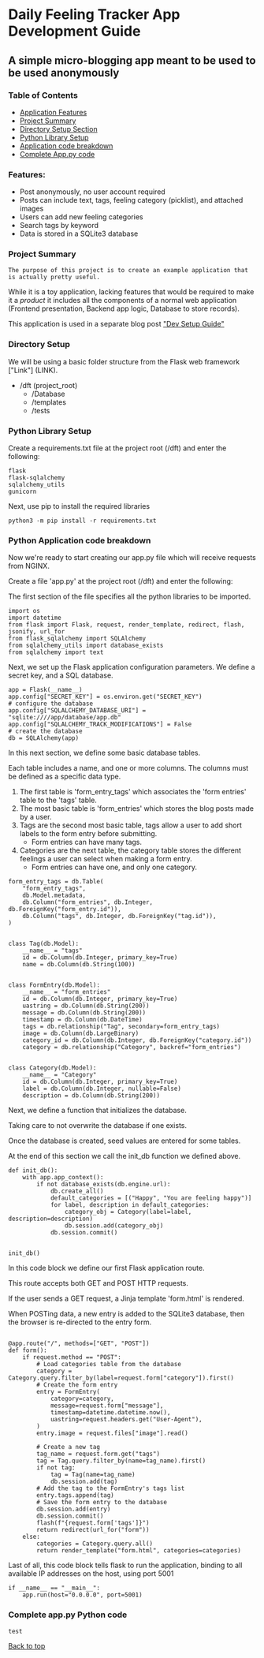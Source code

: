 # Daily Feeling Tracker App Development Guide #

## A simple micro-blogging app meant to be used to be used anonymously ##

### Table of Contents ###

- [Application Features](#features)
- [Project Summary](#project-summary)
- [Directory Setup Section](#directory-setup)
- [Python Library Setup](#python-library-setup)
- [Application code breakdown](#python-application-code-breakdown)
- [Complete App.py code](#complete-apppy-python-code)

### Features: ###
  - Post anonymously, no user account required
  - Posts can include text, tags, feeling category (picklist), and attached images
  - Users can add new feeling categories
  - Search tags by keyword
  - Data is stored in a SQLite3 database


### Project Summary ###

    The purpose of this project is to create an example application that is actually pretty useful.

While it is a toy application, lacking features that would be required to make it a _product_
it includes all the components of a normal web application (Frontend presentation, Backend app logic, Database to store records).

This application is used in a separate blog post ["Dev Setup Guide"](2023-08-10-dev-setup-guide)


### Directory Setup ###

We will be using a basic folder structure from the Flask web framework ["Link"] (LINK).

- /dft (project_root)
  - /Database
  - /templates
  - /tests


### Python Library Setup ###

Create a requirements.txt file at the project root (/dft) and enter the following:
```
flask
flask-sqlalchemy
sqlalchemy_utils
gunicorn
```

Next, use pip to install the required libraries

```
python3 -m pip install -r requirements.txt
```

### Python Application code breakdown ###

Now we're ready to start creating our app.py file which will receive requests from NGINX. 

Create a file 'app.py' at the project root (/dft) and enter the following:

The first section of the file specifies all the python libraries to be imported.

```
import os
import datetime
from flask import Flask, request, render_template, redirect, flash, jsonify, url_for
from flask_sqlalchemy import SQLAlchemy
from sqlalchemy_utils import database_exists
from sqlalchemy import text
```

Next, we set up the Flask application configuration parameters. We define a secret key, and a SQL database.

```
app = Flask(__name__)
app.config["SECRET_KEY"] = os.environ.get("SECRET_KEY")
# configure the database
app.config["SQLALCHEMY_DATABASE_URI"] = "sqlite:////app/database/app.db"
app.config["SQLALCHEMY_TRACK_MODIFICATIONS"] = False
# create the database
db = SQLAlchemy(app)

```

In this next section, we define some basic database tables. 

Each table includes a name, and one or more columns. The columns must be defined as a specific data type.


1. The first table is 'form_entry_tags' which associates the 'form entries' table to the 'tags' table.
2. The most basic table is 'form_entries' which stores the blog posts made by a user.
3. Tags are the second most basic table, tags allow a user to add short labels to the form entry before submitting.
    - Form entries can have many tags.
4. Categories are the next table, the category table stores the different feelings a user can select when making a form entry.
    - Form entries can have one, and only one category.


```
form_entry_tags = db.Table(
    "form_entry_tags",
    db.Model.metadata,
    db.Column("form_entries", db.Integer, db.ForeignKey("form_entry.id")),
    db.Column("tags", db.Integer, db.ForeignKey("tag.id")),
)


class Tag(db.Model):
    __name__ = "tags"
    id = db.Column(db.Integer, primary_key=True)
    name = db.Column(db.String(100))


class FormEntry(db.Model):
    __name__ = "form_entries"
    id = db.Column(db.Integer, primary_key=True)
    uastring = db.Column(db.String(200))
    message = db.Column(db.String(200))
    timestamp = db.Column(db.DateTime)
    tags = db.relationship("Tag", secondary=form_entry_tags)
    image = db.Column(db.LargeBinary)
    category_id = db.Column(db.Integer, db.ForeignKey("category.id"))
    category = db.relationship("Category", backref="form_entries")


class Category(db.Model):
    __name__ = "Category"
    id = db.Column(db.Integer, primary_key=True)
    label = db.Column(db.Integer, nullable=False)
    description = db.Column(db.String(200))

```


Next, we define a function that initializes the database. 

Taking care to not overwrite the database if one exists.

Once the database is created, seed values are entered for some tables.

At the end of this section we call the init_db function we defined above.

```
def init_db():
    with app.app_context():
        if not database_exists(db.engine.url):
            db.create_all()
            default_categories = [("Happy", "You are feeling happy")]
            for label, description in default_categories:
                category_obj = Category(label=label, description=description)
                db.session.add(category_obj)
            db.session.commit()


init_db()
```

In this code block we define our first Flask application route.

This route accepts both GET and POST HTTP requests.

If the user sends a GET request, a Jinja template 'form.html' is rendered.

When POSTing data, a new entry is added to the SQLite3 database, then the browser is re-directed to the entry form.

```

@app.route("/", methods=["GET", "POST"])
def form():
    if request.method == "POST":
        # Load categories table from the database
        category = Category.query.filter_by(label=request.form["category"]).first()
        # Create the form entry
        entry = FormEntry(
            category=category,
            message=request.form["message"],
            timestamp=datetime.datetime.now(),
            uastring=request.headers.get("User-Agent"),
        )
        entry.image = request.files["image"].read()

        # Create a new tag
        tag_name = request.form.get("tags")
        tag = Tag.query.filter_by(name=tag_name).first()
        if not tag:
            tag = Tag(name=tag_name)
            db.session.add(tag)
        # Add the tag to the FormEntry's tags list
        entry.tags.append(tag)
        # Save the form entry to the database
        db.session.add(entry)
        db.session.commit()
        flash(f"{request.form['tags']}")
        return redirect(url_for("form"))
    else:
        categories = Category.query.all()
        return render_template("form.html", categories=categories)
```

Last of all, this code block tells flask to run the application, binding to all available IP addresses on the host, using port 5001

```
if __name__ == "__main__":
    app.run(host="0.0.0.0", port=5001)
```

### Complete app.py Python code ###

```
test
```
[Back to top](#daily-feeling-tracker-app-development-guide)